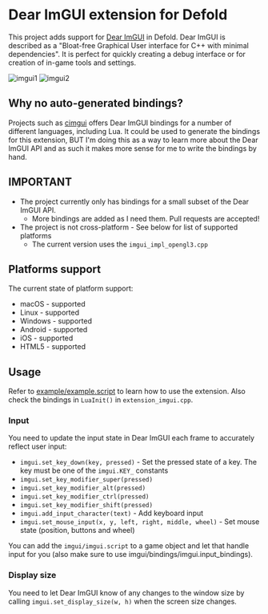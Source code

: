 # Dear ImGUI extension for Defold
This project adds support for [Dear ImGUI](https://github.com/ocornut/imgui) in Defold. Dear ImGUI is described as a "Bloat-free Graphical User interface for C++ with minimal dependencies". It is perfect for quickly creating a debug interface or for creation of in-game tools and settings.

![imgui1](https://user-images.githubusercontent.com/1300688/118636082-983cc000-b7d4-11eb-9a02-55785e4651ac.png)
![imgui2](https://user-images.githubusercontent.com/1300688/118636087-996ded00-b7d4-11eb-88e6-e90d15ede189.png)


## Why no auto-generated bindings?
Projects such as [cimgui](https://github.com/cimgui/cimgui) offers Dear ImGUI bindings for a number of different languages, including Lua. It could be used  to generate the bindings for this extension, BUT I'm doing this as a way to learn more about the Dear ImGUI API and as such it makes more sense for me to write the bindings by hand.


## IMPORTANT
* The project currently only has bindings for a small subset of the Dear ImGUI API.
  * More bindings are added as I need them. Pull requests are accepted!
* The project is not cross-platform - See below for list of supported platforms
  * The current version uses the `imgui_impl_opengl3.cpp`


## Platforms support
The current state of platform support:

* macOS - supported
* Linux - supported
* Windows - supported
* Android - supported
* iOS - supported
* HTML5 - supported


## Usage
Refer to [example/example.script](/example/example.script) to learn how to use the extension. Also check the bindings in `LuaInit()` in `extension_imgui.cpp`.


### Input
You need to update the input state in Dear ImGUI each frame to accurately reflect user input:

* `imgui.set_key_down(key, pressed)` - Set the pressed state of a key. The key must be one of the `imgui.KEY_` constants
* `imgui.set_key_modifier_super(pressed)`
* `imgui.set_key_modifier_alt(pressed)`
* `imgui.set_key_modifier_ctrl(pressed)`
* `imgui.set_key_modifier_shift(pressed)`
* `imgui.add_input_character(text)` - Add keyboard input
* `imgui.set_mouse_input(x, y, left, right, middle, wheel)` - Set mouse state (position, buttons and wheel)

You can add the `imgui/imgui.script` to a game object and let that handle input for you (also make sure to use imgui/bindings/imgui.input_bindings).


### Display size
You need to let Dear ImGUI know of any changes to the window size by calling `imgui.set_display_size(w, h)` when the screen size changes.
